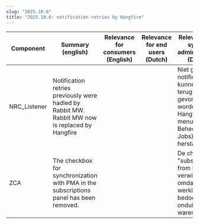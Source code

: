```yaml
---
slug: "2025.10.6"
title: "2025.10.6: notification retries by Hangfire"
---
```


| Component    | Summary (english)                                                                               | Relevance for consumers (English) | Relevance for end users (Dutch) | Relevance for system administration (Dutch)                                                                               |
| ------------ | ----------------------------------------------------------------------------------------------- | --------------------------------- | ------------------------------- | ------------------------------------------------------------------------------------------------------------------------- |
| NRC_Listener | Notification retries previously were hadled by Rabbit MW. Rabbit MW now is replaced by Hangfire |                                   |                                 | Niet gelukte notificaties kunnen nu terug gevonden worden in Hangfire (ZCA menu item Beheer -> NRC Jobs) en daar herstart |
| ZCA          | The checkbox for synchronization with PMA in the subscriptions panel has been removed.          |                                   |                                 | De chckbox "subscribe from PMA" is verwijderd omdat de werking en bedoeling onduidelijk waren.                            |
